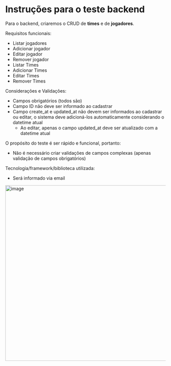 # Instruções para o teste backend

Para o backend, criaremos o CRUD de **times** e de **jogadores**.

Requisitos funcionais:
* Listar jogadores
* Adicionar jogador
* Editar jogador
* Remover jogador
* Listar Times
* Adicionar Times
* Editar Times
* Remover Times

Considerações e Validações:
* Campos obrigatórios (todos são)
* Campo ID não deve ser informado ao cadastrar
* Campo create_at e updated_at não devem ser informados ao cadastrar ou editar, o sistema deve adicioná-los automaticamente considerando o datetime atual
  * Ao editar, apenas o campo updated_at deve ser atualizado com a datetime atual

O propósito do teste é ser rápido e funcional, portanto:
* Não é necessário criar validações de campos complexas (apenas validação de campos obrigatórios)

Tecnologia/framework/biblioteca utilizada:
* Será informado via email

<img width="552" alt="image" src="https://user-images.githubusercontent.com/69265280/166810448-6c5f1768-d7a3-420a-9bad-901cc9187daa.png">

